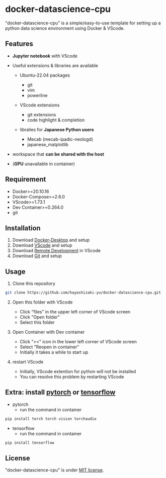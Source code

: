 # docker-datascience-cpu

"docker-datascience-cpu" is a simple/easy-to-use template for setting up a python data science environment using Docker & VScode.

## Features

* **Jupyter notebook** with VScode

* Useful extensions & libraries are available

  * Ubuntu-22.04 packages
    * git
    * vim
    * powerline

  * VScode extensions
    * git extensions
    * code highlight & completion

  * libralies for **Japanese Python users**
    * Mecab (mecab-ipadic-neologd)
    * japanese_matplotlib

* workspace that **can be shared with the host**

* (**GPU** unavailable in container)

## Requirement

* Docker>=20.10.16
* Docker-Compose>=2.6.0
* VScode>=1.73.1
* Dev Container>=0.264.0
* git

## Installation

1. Download [Docker-Desktop](https://www.docker.com/products/docker-desktop/) and setup
2. Download [VScode](https://azure.microsoft.com/ja-jp/products/visual-studio-code/) and setup
3. Download [Remote Development](https://code.visualstudio.com/docs/remote/remote-overview#_getting-started) in VScode
4. Download [Git](https://git-scm.com/downloads) and setup

## Usage

1. Clone this repository

```bash
git clone https://github.com/hayashizaki-yu/docker-datascience-cpu.git
```

2. Open this folder with VScode
   * Click "files" in the upper left corner of VScode screen
   * Click "Open folder"
   * Select this folder

3. Open Container with Dev container
   * Click "><" icon in the lower left corner of VScode screen
   * Select "Reopen in container"
   * Initially it takes a while to start up

4. restart VScode
   * Initially, VScode extention for python will not be installed
   * You can resolve this problem by restarting VScode

## Extra: install [pytorch](https://pytorch.org/) or [tensorflow](https://www.tensorflow.org/?hl=en)

* pytorch
  * run the command in container

```bash
pip install torch torch vision torchaudio
```

* tensorflow
  * run the command in container

```bash
pip install tensorflow
```

## License
"docker-datascience-cpu" is under [MIT license](https://en.wikipedia.org/wiki/MIT_License).
